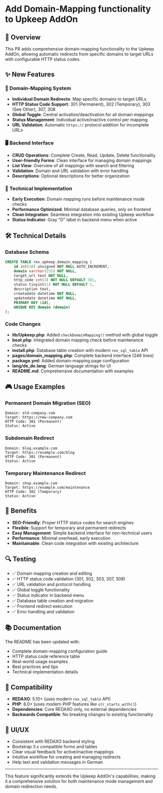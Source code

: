 # Add Domain-Mapping functionality to Upkeep AddOn

## 🎯 Overview

This PR adds comprehensive domain-mapping functionality to the Upkeep AddOn, allowing automatic redirects from specific domains to target URLs with configurable HTTP status codes.

## ✨ New Features

### 🔀 Domain-Mapping System
- **Individual Domain Redirects**: Map specific domains to target URLs
- **HTTP Status Code Support**: 301 (Permanent), 302 (Temporary), 303 (See Other), 307, 308
- **Global Toggle**: Central activation/deactivation for all domain mappings
- **Status Management**: Individual active/inactive control per mapping
- **URL Validation**: Automatic `https://` protocol addition for incomplete URLs

### 🖥️ Backend Interface
- **CRUD Operations**: Complete Create, Read, Update, Delete functionality
- **User-friendly Forms**: Clean interface for managing domain mappings
- **List View**: Overview of all mappings with search and filtering
- **Validation**: Domain and URL validation with error handling
- **Descriptions**: Optional descriptions for better organization

### 🔧 Technical Implementation
- **Early Execution**: Domain mapping runs before maintenance mode checks
- **Performance Optimized**: Minimal database queries, only on frontend
- **Clean Integration**: Seamless integration into existing Upkeep workflow
- **Status Indicator**: Gray "D" label in backend menu when active

## 🛠️ Technical Details

### Database Schema
```sql
CREATE TABLE rex_upkeep_domain_mapping (
    id int(10) unsigned NOT NULL AUTO_INCREMENT,
    domain varchar(255) NOT NULL,
    target_url text NOT NULL,
    http_code int(3) NOT NULL DEFAULT 301,
    status tinyint(1) NOT NULL DEFAULT 1,
    description text,
    createdate datetime NOT NULL,
    updatedate datetime NOT NULL,
    PRIMARY KEY (id),
    UNIQUE KEY domain (domain)
);
```

### Code Changes
- **lib/Upkeep.php**: Added `checkDomainMapping()` method with global toggle
- **boot.php**: Integrated domain mapping check before maintenance checks  
- **install.php**: Database table creation with modern `rex_sql_table` API
- **pages/domain_mapping.php**: Complete backend interface (246 lines)
- **package.yml**: Added domain-mapping page configuration
- **lang/de_de.lang**: German language strings for UI
- **README.md**: Comprehensive documentation with examples

## 🎮 Usage Examples

### Permanent Domain Migration (SEO)
```
Domain: old-company.com
Target: https://new-company.com
HTTP Code: 301 (Permanent)
Status: Active
```

### Subdomain Redirect
```
Domain: blog.example.com  
Target: https://example.com/blog
HTTP Code: 301 (Permanent)
Status: Active
```

### Temporary Maintenance Redirect
```
Domain: shop.example.com
Target: https://example.com/maintenance  
HTTP Code: 302 (Temporary)
Status: Active
```

## 🚀 Benefits

- **SEO-Friendly**: Proper HTTP status codes for search engines
- **Flexible**: Support for temporary and permanent redirects
- **Easy Management**: Simple backend interface for non-technical users
- **Performance**: Minimal overhead, early execution
- **Maintainable**: Clean code integration with existing architecture

## 🔍 Testing

- ✅ Domain mapping creation and editing
- ✅ HTTP status code validation (301, 302, 303, 307, 308)
- ✅ URL validation and protocol handling
- ✅ Global toggle functionality  
- ✅ Status indicator in backend menu
- ✅ Database table creation and migration
- ✅ Frontend redirect execution
- ✅ Error handling and validation

## 📚 Documentation

The README has been updated with:
- Complete domain-mapping configuration guide
- HTTP status code reference table
- Real-world usage examples
- Best practices and tips
- Technical implementation details

## 🔄 Compatibility

- **REDAXO**: 5.10+ (uses modern `rex_sql_table` API)
- **PHP**: 8.0+ (uses modern PHP features like `str_starts_with()`)
- **Dependencies**: Core REDAXO only, no external dependencies
- **Backwards Compatible**: No breaking changes to existing functionality

## 🎨 UI/UX

- Consistent with REDAXO backend styling
- Bootstrap 3.x compatible forms and tables
- Clear visual feedback for active/inactive mappings
- Intuitive workflow for creating and managing redirects
- Help text and validation messages in German

---

This feature significantly extends the Upkeep AddOn's capabilities, making it a comprehensive solution for both maintenance mode management and domain redirection needs.
